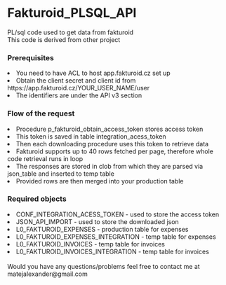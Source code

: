 # Fakturoid_PLSQL_API
PL/sql code used to get data from fakturoid <br>
This code is derived from other project


<h3>Prerequisites </h3>
<li>You need to have ACL to host app.fakturoid.cz set up</li>
<li>Obtain the client secret and client id from https://app.fakturoid.cz/YOUR_USER_NAME/user  </li>
    <li> The identifiers are under the API v3 section</li>

<h3> Flow of the request </h3>
<li> Procedure p_fakturoid_obtain_access_token stores access token</li>
<li> This token is saved in table integration_acess_token</li>
<li> Then each downloading procedure uses this token to retrieve data</li>
<li> Fakturoid supports up to 40 rows fetched per page, therefore whole code retrieval runs in loop</li>
<li> The responses are stored in clob from which they are parsed via json_table and inserted to temp table</li>
<li> Provided rows are then merged into your production table</li>

<h3> Required objects </h3>

<li>CONF_INTEGRATION_ACESS_TOKEN - used to store the access token</li>
<li>JSON_API_IMPORT - used to store the downloaded json</li>
<li>L0_FAKTUROID_EXPENSES - production table for expenses </li>
<li>L0_FAKTUROID_EXPENSES_INTEGRATION - temp table for expenses</li>
<li>L0_FAKTUROID_INVOICES - temp table for invoices</li>
<li>L0_FAKTUROID_INVOICES_INTEGRATION - temp table for invoices</li>
<br>
Would you have any questions/problems feel free to contact me at matejalexander@gmail.com

